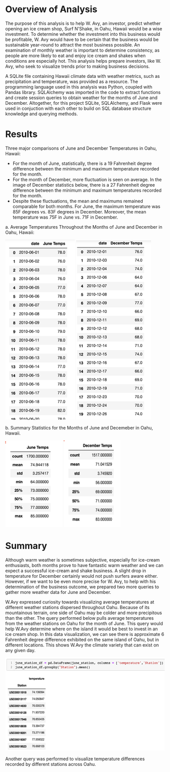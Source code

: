 # Overview of Analysis

The purpose of this analysis is to help W. Avy, an investor, predict whether opening an ice cream shop, Surf N'Shake, in Oahu, Hawaii would be a wise investment. To determine whether the investment into this business would be profitable, W. Avy would have to be certain that the business would be sustainable year-round to attract the most business possible. An examination of monthly weather is important to determine consistency, as people are more likely to eat and enjoy ice cream and shakes when conditions are especially hot. This analysis helps prepare investors, like W. Avy, who seek to visualize trends prior to making business decisions.

A SQLite file containing Hawaii climate data with weather metrics, such as precipitation and temperature, was provided as a resource. The programming language used in this analysis was Python, coupled with Pandas library. SQLAlchemy was imported in the code to extract functions and create session queries to obtain weather for the months of June and December. Altogether, for this project SQLite, SQLAlchemy, and Flask were used in conjuction with each other to build on SQL database structure knowledge and querying methods.

# Results

Three major comparisons of June and December Temperatures in Oahu, Hawaii:

* For the month of June, statistically, there is a 19 Fahrenheit degree difference between the minimum and maximum temperature recorded for the month. 
* For the month of December, more fluctuation is seen on average. In the image of December statistics below, there is a 27 Fahrenheit degree difference between the minimum and maximum temperatures recorded for the month. 
* Despite these fluctuations, the mean and maximums remained comparable for both months. For June, the maximum temperature was 85F degrees vs. 83F degrees in December. Moreover, the mean temperature was 75F in June vs. 71F in December.

a. Average Temperatures Throughout the Months of June and December in Oahu, Hawaii:

<p float="left">
  
<img src="https://github.com/katmarcin/surfs_up/blob/4fe6b92b9c871fdbca60d74ff937b4739175250a/jantemps.png" width="220" height="570"/>

<img src="https://github.com/katmarcin/surfs_up/blob/8cc3b889af9d080accf7659c4c7c0d478604e829/dectemps.png">

</p>

b. Summary Statistics for the Months of June and Decemeber in Oahu, Hawaii.

<p float="left">
  
<img src="https://github.com/katmarcin/surfs_up/blob/f3c23acade25baf0e1757e0f53d7293151be3339/junestats.png">

<img src="https://github.com/katmarcin/surfs_up/blob/f3c23acade25baf0e1757e0f53d7293151be3339/decstats.png" width="180" height="275"/>

</p>

# Summary

Although warm weather is sometimes subjective, especially for ice-cream enthusiasts, both months prove to have fantastic warm weather and we can expect a successful ice-cream and shake business. A slight drop in temperature for December certainly would not push surfers aware either. However, if we want to be even more precise for W. Avy, to help with his determination of the business outcome, we prepared two more queries to gather more weather data for June and December. 

W.Avy expressed curiosity towards visualizing average temperatures at different weather stations dispersed throughout Oahu. Because of its mountainous terrain, one side of Oahu may be colder and more precipitous than the other. The query performed below pulls average temperatures from the weather stations on Oahu for the month of June. This query would help W.Avy determine where on the island it would be best to invest in an ice cream shop. In this data visualization, we can see there is approximate 6 Fahrenheit degree difference exhibited on the same island of Oahu, but in different locations. This shows W.Avy the climate variety that can exist on any given day.

<img src="https://github.com/katmarcin/surfs_up/blob/ce1e6024b13ba9a35384ad7be487560a66bae23f/station.png" width="540" height="295"/>

Another query was performed to visualize temperature differences recorded by different stations across Oahu. 






